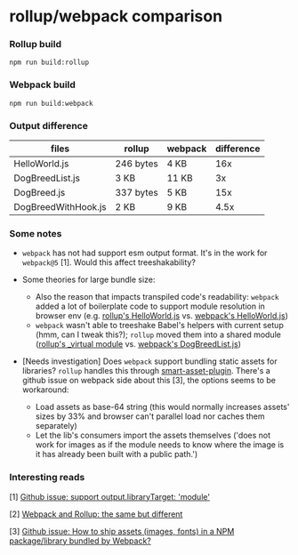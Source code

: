 # rollup/webpack comparison

### Rollup build
```shell
npm run build:rollup
```

### Webpack build
```shell
npm run build:webpack
```

### Output difference

|        files        |     rollup    |     webpack   | difference|
| ------------------- | ------------- | ------------- | --------  |
| HelloWorld.js       |    246 bytes  |     4 KB      |    16x    |
| DogBreedList.js     |    3 KB       |     11 KB     |    3x     |
| DogBreed.js         |    337 bytes  |     5 KB      |    15x    |
| DogBreedWithHook.js |    2 KB       |     9 KB      |    4.5x   |

### Some notes
  * `webpack` has not had support esm output format. It's in the work for `webpack@5` [1]. Would this affect treeshakability?
  * Some theories for large bundle size:
    * Also the reason that impacts transpiled code's readability: `webpack` added a lot of boilerplate code to support module resolution in browser env (e.g. [rollup's HelloWorld.js](dist-rollup/components/HelloWorld.js) vs. [webpack's HelloWorld.js](dist-webpack/components/HelloWorld.js))
    * `webpack` wasn't able to treeshake Babel's helpers with current setup (hmm, can I tweak this?); `rollup` moved them into a shared module ([rollup's _virtual module](dist-rollup/_virtual) vs. [webpack's DogBreedList.js](https://github.com/steventhan/rollup-vs-webpack/blob/master/dist-webpack/components/DogBreedList.js#L113))

  * [Needs investigation] Does `webpack` support bundling static assets for libraries? `rollup` handles this through [smart-asset-plugin](https://github.com/sormy/rollup-plugin-smart-asset). There's a github issue on webpack side about this [3], the options seems to be workaround:
    * Load assets as base-64 string (this would normally increases assets' sizes by 33% and browser can't parallel load nor caches them separately)
    * Let the lib's consumers import the assets themselves ('does not work for images as if the module needs to know where the image is it has already been built with a public path.')


### Interesting reads
[1] [Github issue: support output.libraryTarget: 'module'](https://github.com/webpack/webpack/issues/2933)

[2] [Webpack and Rollup: the same but different](https://medium.com/webpack/webpack-and-rollup-the-same-but-different-a41ad427058c)

[3] [Github issue: How to ship assets (images, fonts) in a NPM package/library bundled by Webpack?](https://github.com/webpack/webpack/issues/7353)
